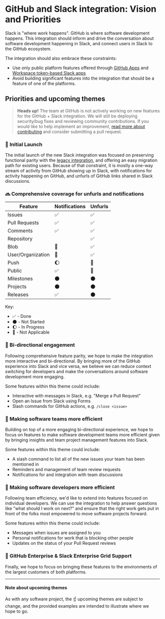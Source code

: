 # GitHub and Slack integration: Vision and Priorities

Slack is "where work happens". GitHub is where software development happens. This integration should inform and drive the conversation about software development happening in Slack, and connect users in Slack to the GitHub ecosystem.

The integration should also embrace these constraints:

- Use only public platform features offered through [GitHub Apps](http://developer.github.com/apps) and [Workspace token-based Slack apps](https://api.slack.com/slack-apps-preview)
- Avoid building significant features into the integration that should be a feature of one of the platforms.

## Priorities and upcoming themes

> **Heads up!** The team at GitHub is not actively working on new features for the GitHub + Slack integration. We will still be deploying security/bug fixes and reviewing community contributions. If you would like to help implement an improvement, [read more about contributing](https://github.com/integrations/slack/blob/master/CONTRIBUTING.md#getting-started) and consider submitting a pull request.

### :checkered_flag: Initial Launch

The initial launch of the new Slack integration was focused on preserving functional parity with the [legacy integration](https://github.com/github/ecosystem-integrations/blob/master/docs/slack/legacy-features.md), and offering an easy migration path for existing users. Because of that constraint, it is mostly a one-way stream of activity from GitHub showing up in Slack, with notifications for activity happening on GitHub, and unfurls of GitHub links shared in Slack discussions. 

### :soon: Comprehensive coverage for unfurls and notifications

Feature           | Notifications      | Unfurls           
------------------|--------------------|--------------------
Issues            | :white_check_mark: | :white_check_mark:
Pull Requests     | :white_check_mark: | :white_check_mark:
Comments          | :white_check_mark: | :white_check_mark:
Repository        |                    | :white_check_mark:
Blob              | :no_entry_sign:    | :white_check_mark:
User/Organization | :no_entry_sign:    | :white_check_mark:
Push              | :moon:             | :no_entry_sign:
Public            | :white_check_mark: | :no_entry_sign:
Milestones        | :new_moon:         | :new_moon:
Projects          | :new_moon:         | :new_moon:
Releases          | :white_check_mark: | :new_moon:

Key:
- :white_check_mark: - Done
- :new_moon: - Not Started
- :moon: - In Progress
- :no_entry_sign: - Not Applicable

### :pushpin: Bi-directional engagement

Following comprehensive feature parity, we hope to make the integration more interactive and bi-directional. By bringing more of the GitHub experience into Slack and vice versa, we believe we can reduce context switching for developers and make the conversations around software development more engaging.

Some features within this theme could include:
- Interactive with messages in Slack, e.g. "Merge a Pull Request"
- Open an Issue from Slack using Forms
- Slash commands for GitHub actions, e.g. `/close <issue>`

### :pushpin: Making software teams more efficient

Building on top of a more engaging bi-directional experience, we hope to focus on features to make software development teams more efficient given by bringing insights and team project management features into Slack.

Some features within this theme could include:
- A slash command to list all of the new issues your team has been mentioned in
- Reminders and management of team review requests
- Notifications for and integration with team discussions

### :pushpin: Making software developers more efficient

Following team efficiency, we'd like to extend into features focused on individual developers. We can use the integration to help answer questions like "what should I work on next?" and ensure that the right work gets put in front of the folks most empowered to move software projects forward.

Some features within this theme could include:
- Messages when issues are assigned to you
- Personal notifications for work that is blocking other people
- Updates on the status of your Pull Request reviews

### :pushpin: GitHub Enterprise & Slack Enterprise Grid Support

Finally, we hope to focus on bringing these features to the environments of the largest customers of both platforms.

---

#### Note about upcoming themes

As with any software project, the :point_up: upcoming themes are subject to change, and the provided examples are intended to illustrate where we hope to go.
